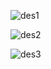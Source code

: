 ![des1](https://github.com/kimx3129/Simon_Data-Science/blob/master/Coding_Challenge/Easy/2D%20Array%20-%20HourGlass/Screen%20Shot%202019-03-30%20at%208.30.44%20PM.png?raw=true)

![des2](https://github.com/kimx3129/Simon_Data-Science/blob/master/Coding_Challenge/Easy/2D%20Array%20-%20HourGlass/Screen%20Shot%202019-03-30%20at%208.30.53%20PM.png?raw=true)

![des3](https://github.com/kimx3129/Simon_Data-Science/blob/master/Coding_Challenge/Easy/2D%20Array%20-%20HourGlass/Screen%20Shot%202019-03-30%20at%208.31.07%20PM.png?raw=true)
